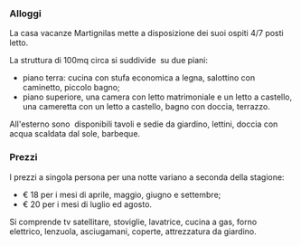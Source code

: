 ### Alloggi

La casa vacanze Martignilas mette a disposizione dei suoi ospiti 4/7 posti letto.

La struttura di 100mq circa si suddivide  su due piani:

* piano terra: cucina con stufa economica a legna, salottino con caminetto, piccolo bagno;
* piano superiore, una camera con letto matrimoniale e un letto a castello, una cameretta con un letto a castello, bagno con doccia, terrazzo.

All'esterno sono  disponibili tavoli e sedie da giardino, lettini, doccia con acqua scaldata dal sole, barbeque.

### Prezzi

I prezzi a singola persona per una notte variano a seconda della stagione:

* € 18 per i mesi di aprile, maggio, giugno e settembre;
* € 20 per i mesi di luglio ed agosto.

Si comprende tv satellitare, stoviglie, lavatrice, cucina a gas, forno elettrico, lenzuola, asciugamani, coperte, attrezzatura da giardino.
